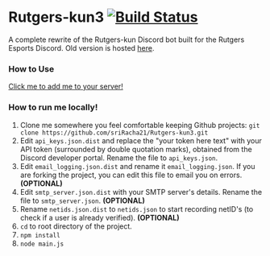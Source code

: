 # Rutgers-kun3 [![Build Status](https://travis-ci.com/sriRacha21/Rutgers-kun3.svg?branch=master)](https://travis-ci.com/sriRacha21/Rutgers-kun3)
A complete rewrite of the Rutgers-kun Discord bot built for the Rutgers Esports Discord. Old version is hosted [here](https://github.com/sriRacha21/Rutgers-kun).

### How to Use
[Click me to add me to your server!](https://discordapp.com/api/oauth2/authorize?client_id=291355097919913985&permissions=0&scope=bot)

### How to run me locally!
1. Clone me somewhere you feel comfortable keeping Github projects: `git clone https://github.com/sriRacha21/Rutgers-kun3.git`
2. Edit `api_keys.json.dist` and replace the "your token here text" with your API token (surrounded by double quotation marks), obtained from the Discord developer portal. Rename the file to `api_keys.json`.
3. Edit `email_logging.json.dist` and rename it `email_logging.json`. If you are forking the project, you can edit this file to email you on errors. **(OPTIONAL)**
4. Edit `smtp_server.json.dist` with your SMTP server's details. Rename the file to `smtp_server.json`. **(OPTIONAL)**
5. Rename `netids.json.dist` to `netids.json` to start recording netID's (to check if a user is already verified). **(OPTIONAL)**
6. `cd` to root directory of the project.
7. `npm install`
8. `node main.js`
